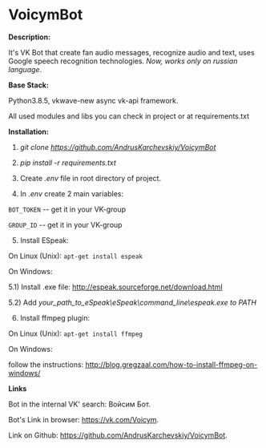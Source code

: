 # VoicymBot

**Description:**

It's VK Bot that create fan audio messages, recognize audio and text, uses Google speech recognition technologies. *Now, works only on russian language*.

**Base Stack:** 

Python3.8.5, vkwave-new async vk-api framework. 

All used modules and libs you can check in project or at requirements.txt

**Installation:** 

1) *git clone https://github.com/AndrusKarchevskiy/VoicymBot* 

2) *pip install -r requirements.txt*

3) Create *.env* file in root directory of project. 

4) In *.env* create 2 main variables: 

`BOT_TOKEN` -- get it in your VK-group

`GROUP_ID` -- get it in your VK-group

5) Install ESpeak:

On Linux (Unix): `apt-get install espeak` 

On Windows: 

5.1) Install .exe file: http://espeak.sourceforge.net/download.html

5.2) Add *your_path_to_eSpeak\eSpeak\command_line\espeak.exe to PATH*

6) Install ffmpeg plugin:

On Linux (Unix): `apt-get install ffmpeg`

On Windows: 

follow the instructions: http://blog.gregzaal.com/how-to-install-ffmpeg-on-windows/

**Links**

Bot in the internal VK' search: Войсим Бот.

Bot's Link in browser: https://vk.com/Voicym.

Link on Github: https://github.com/AndrusKarchevskiy/VoicymBot.

